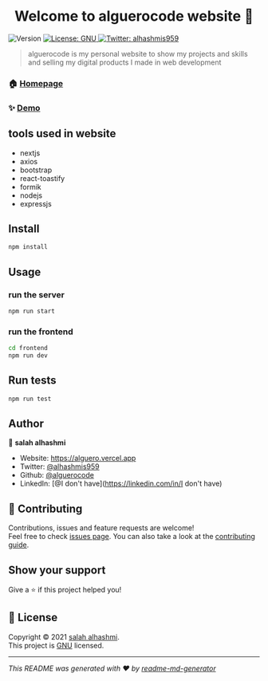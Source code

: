 <h1 align="center">Welcome to alguerocode website 👋</h1>
<p>
  <img alt="Version" src="https://img.shields.io/badge/version-1.0.0-blue.svg?cacheSeconds=2592000" />
  <a href="https://github.com/alguerocode/alguero.tk/blob/main/LICENSE" target="_blank">
    <img alt="License: GNU" src="https://img.shields.io/badge/License-GNU-yellow.svg" />
  </a>
  <a href="https://twitter.com/alhashmis959" target="_blank">
    <img alt="Twitter: alhashmis959" src="https://img.shields.io/twitter/follow/alhashmis959.svg?style=social" />
  </a>
</p>

> alguerocode is my personal website to show my projects and skills and selling my digital products I made in web development

### 🏠 [Homepage](https://github.com/alhashmicode/website#readme)

### ✨ [Demo](https://alguero.vercel.app)

## tools used in website
- nextjs
- axios
- bootstrap
- react-toastify
- formik
- nodejs
- expressjs

## Install

```sh
npm install
```

## Usage

### run the server
```sh
npm run start
```
### run the frontend
```sh
cd frontend
npm run dev
```
## Run tests

```sh
npm run test
```

## Author

👤 **salah alhashmi**

* Website: https://alguero.vercel.app
* Twitter: [@alhashmis959](https://twitter.com/alhashmis959)
* Github: [@alguerocode](https://github.com/alguerocode)
* LinkedIn: [@I don't have](https://linkedin.com/in/I don't have)

## 🤝 Contributing

Contributions, issues and feature requests are welcome!<br />Feel free to check [issues page](https://github.com/alguerocode/alguero.tk/issues). You can also take a look at the [contributing guide](ssh://git@github.com/alhashmicode/website/blob/master/CONTRIBUTING.md).

## Show your support

Give a ⭐️ if this project helped you!

## 📝 License

Copyright © 2021 [salah alhashmi](https://github.com/alguerocode).<br />
This project is [GNU](https://github.com/alguerocode/alguero.tk/blob/main/LICENSE) licensed.

***
_This README was generated with ❤️ by [readme-md-generator](https://github.com/kefranabg/readme-md-generator)_

